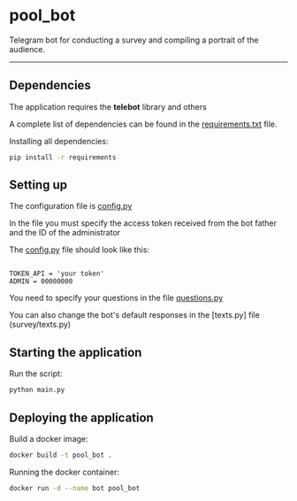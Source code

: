 # pool_bot

Telegram bot for conducting a survey and compiling a portrait of the audience.

---

## Dependencies

The application requires the **telebot** library and others

A complete list of dependencies can be found in the [requirements.txt](requirements.txt) file.

Installing all dependencies: 

``` bash
pip install -r requirements
```

## Setting up

The configuration file is [config.py](config.py)

In the file you must specify the access token received from the bot father and the ID of the administrator

The [config.py](config.py) file should look like this:

```

TOKEN_API = 'your token'
ADMIN = 00000000

```

You need to specify your questions in the file [questions.py](survey/questions.py)

You can also change the bot's default responses in the [texts.py] file (survey/texts.py)

## Starting the application

Run the script:

``` bash
python main.py
```

## Deploying the application

Build a docker image: 

``` bash
docker build -t pool_bot .
```

Running the docker container:

``` bash
docker run -d --name bot pool_bot
```
